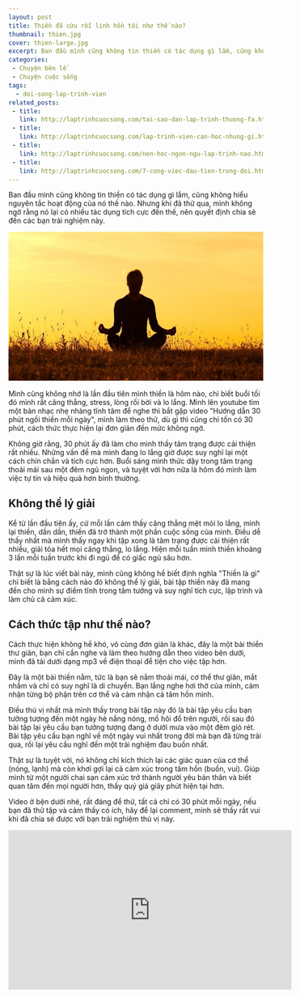 ```yaml
---
layout: post
title: Thiền đã cứu rỗi linh hồn tôi như thế nào?
thumbnail: thien.jpg
cover: thien-large.jpg
excerpt: Ban đầu mình cũng không tin thiền có tác dụng gì lắm, cũng không hiểu nguyên tắc hoạt động của nó thế nào. Nhưng khi đã thử qua, mình không ngờ rằng nó lại có nhiều tác dụng tích cực đến thế, nên quyết định chia sẻ đến các bạn trải nghiệm này.
categories:
 - Chuyện bên lề
 - Chuyện cuộc sống
tags:
  - doi-song-lap-trinh-vien
related_posts:
 - title:
   link: http://laptrinhcuocsong.com/tai-sao-dan-lap-trinh-thuong-fa.html
 - title:
   link: http://laptrinhcuocsong.com/lap-trinh-vien-can-hoc-nhung-gi.html
 - title:
   link: http://laptrinhcuocsong.com/nen-hoc-ngon-ngu-lap-trinh-nao.html
 - title:
   link: http://laptrinhcuocsong.com/7-cong-viec-dau-tien-trong-doi.html
---
```


Ban đầu mình cũng không tin thiền có tác dụng gì lắm, cũng không hiểu nguyên tắc hoạt động của nó thế nào. Nhưng khi đã thử qua, mình không ngờ rằng nó lại có nhiều tác dụng tích cực đến thế, nên quyết định chia sẻ đến các bạn trải nghiệm này.

![Ngồi thiền](images/thien-large.jpg)

Mình cũng không nhớ là lần đầu tiên mình thiền là hôm nào, chỉ biết buổi tối đó mình rất căng thẳng, stress, lòng rối bời và lo lắng. Mình lên youtube tìm một bản nhạc nhẹ nhàng tĩnh tâm để nghe thì bắt gặp video "Hướng dẫn 30 phút ngồi thiền mỗi ngày", mình làm theo thử, dù gì thì cũng chỉ tốn có 30 phút, cách thức thực hiện lại đơn giản đến mức không ngờ.

Không giờ rằng, 30 phút ấy đã làm cho mình thấy tâm trạng được cải thiện rất nhiều. Những vấn đề mà mình đang lo lắng giờ được suy nghĩ lại một cách chín chắn và tích cực hơn. Buổi sáng mình thức dậy trong tâm trạng thoải mái sau một đêm ngủ ngon, và tuyệt vời hơn nữa là hôm đó mình làm việc tự tin và hiệu quả hơn bình thường.

## Không thể lý giải

Kể từ lần đầu tiên ấy, cứ mỗi lần cảm thấy căng thẳng mệt mỏi lo lắng, mình lại thiền, dần dần, thiền đã trở thành một phần cuộc sống của mình. Điều dễ thấy nhất mà mình thấy ngay khi tập xong là tâm trạng được cải thiện rất nhiều, giải tỏa hết mọi căng thẳng, lo lắng. Hiện mỗi tuần mình thiền khoảng 3 lần mỗi tuần trước khi đi ngủ để có giấc ngủ sâu hơn.

Thật sự là lúc viết bài này, mình cũng không hề biết định nghĩa "Thiền là gì" chỉ biết là bằng cách nào đó không thể lý giải, bài tập thiền này đã mang đến cho mình sự điềm tĩnh trong tâm tưởng và suy nghĩ tích cực, lập trình và làm chủ cả cảm xúc.

## Cách thức tập như thế nào?

Cách thực hiện không hề khó, vô cùng đơn giản là khác, đây là một bài thiền thư giãn, bạn chỉ cần nghe và làm theo hướng dẫn theo video bên dưới, mình đã tải dưới dạng mp3 về điện thoại để tiện cho việc tập hơn.

Đây là một bài thiền nằm, tức là bạn sẽ nằm thoải mái, cơ thể thư giãn, mắt nhắm và chỉ có suy nghĩ là di chuyển. Bạn lắng nghe hơi thở của mình, cảm nhận từng bộ phận trên cơ thể và cảm nhận cả tâm hồn mình.

Điều thú vị nhất mà mình thấy trong bài tập này đó là bài tập yêu cầu bạn tưởng tượng đến một ngày hè nắng nóng, mồ hôi đổ trên người, rồi sau đó bài tập lại yêu cầu bạn tưởng tượng đang ở dưới mưa vào một đêm gió rét. Bài tập yêu cầu bạn nghĩ về một ngày vui nhất trong đời mà bạn đã từng trải qua, rồi lại yêu cầu nghĩ đến một trải nghiệm đau buồn nhất.

Thật sự là tuyệt vời, nó không chỉ kích thích lại các giác quan của cơ thể (nóng, lạnh) mà còn khơi gợi lại cả cảm xúc trong tâm hồn (buồn, vui). Giúp mình từ một người chai sạn cảm xúc trở thành người yêu bản thân và biết quan tâm đến mọi người hơn, thấy quý giá giây phút hiện tại hơn.

Video ở bện dưới nhé, rất đáng để thử, tất cả chỉ có 30 phút mỗi ngày, nếu bạn đã thử tập và cảm thấy có ích, hãy để lại comment, mình sẽ thấy rất vui khi đã chia sẻ được với bạn trải nghiệm thú vị này.

<div class="youtube">
<iframe width="560" height="315" src="https://www.youtube.com/embed/c7Dw2KqFSdM" frameborder="0" allowfullscreen></iframe>
</div>
